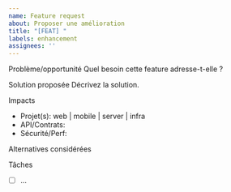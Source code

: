 ```yaml
---
name: Feature request
about: Proposer une amélioration
title: "[FEAT] "
labels: enhancement
assignees: ''
---
```


Problème/opportunité
Quel besoin cette feature adresse-t-elle ?

Solution proposée
Décrivez la solution.

Impacts
- Projet(s): web | mobile | server | infra
- API/Contrats:
- Sécurité/Perf:

Alternatives considérées


Tâches
- [ ] ...

